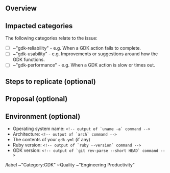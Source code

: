 ## Overview

<!-- Details of the issue. Include any console output or screenshots. -->

## Impacted categories

The following categories relate to the issue:

- [ ] ~"gdk-reliability" - e.g. When a GDK action fails to complete.
- [ ] ~"gdk-usability" - e.g. Improvements or suggestions around how the GDK functions.
- [ ] ~"gdk-performance" - e.g. When a GDK action is slow or times out.

<!-- Please add the selected labels to the Issue, thanks ♥️ -->

## Steps to replicate (optional)

<!-- Clear steps of how to replicate the issue. -->

## Proposal (optional)

<!-- Description of any proposal you might have. -->

## Environment (optional)

- Operating system name: ```<!-- output of `uname -a` command -->```
- Architecture: ```<!-- output of `arch` command -->```
- The contents of your `gdk.yml` (if any)
- Ruby version: ```<!-- output of `ruby --version` command -->```
- GDK version: ```<!-- output of `git rev-parse --short HEAD` command -->```

/label ~"Category:GDK" ~Quality ~"Engineering Productivity"

<!-- template sourced from https://gitlab.com/gitlab-org/gitlab-development-kit/-/blob/main/.gitlab/issue_templates/Default.md -->
